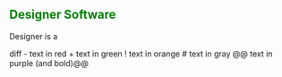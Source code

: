 <h2 style="color:green;">Designer Software</h2>
<p>Designer is a </p>
diff
- text in red
+ text in green
! text in orange
# text in gray
@@ text in purple (and bold)@@


